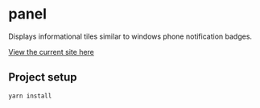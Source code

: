 # panel

Displays informational tiles similar to windows phone notification badges.

[View the current site here](https://panel-6b9aa.firebaseapp.com/home)

## Project setup
```
yarn install
```
